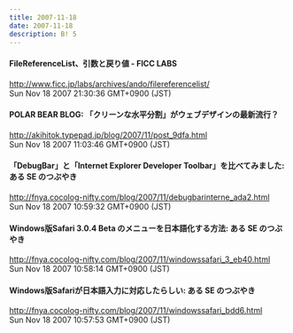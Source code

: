 ```yaml
---
title: 2007-11-18
date: 2007-11-18
description: B! 5
---
```


#### FileReferenceList、引数と戻り値 - FICC LABS
http://www.ficc.jp/labs/archives/ando/filereferencelist/<br>
Sun Nov 18 2007 21:30:36 GMT+0900 (JST)<br>


#### POLAR BEAR BLOG: 「クリーンな水平分割」がウェブデザインの最新流行？
http://akihitok.typepad.jp/blog/2007/11/post_9dfa.html<br>
Sun Nov 18 2007 11:03:46 GMT+0900 (JST)<br>


#### 「DebugBar」と「Internet Explorer Developer Toolbar」を比べてみました: ある SE のつぶやき
http://fnya.cocolog-nifty.com/blog/2007/11/debugbarinterne_ada2.html<br>
Sun Nov 18 2007 10:59:32 GMT+0900 (JST)<br>


#### Windows版Safari 3.0.4 Beta のメニューを日本語化する方法: ある SE のつぶやき
http://fnya.cocolog-nifty.com/blog/2007/11/windowssafari_3_eb40.html<br>
Sun Nov 18 2007 10:58:14 GMT+0900 (JST)<br>


#### Windows版Safariが日本語入力に対応したらしい: ある SE のつぶやき
http://fnya.cocolog-nifty.com/blog/2007/11/windowssafari_bdd6.html<br>
Sun Nov 18 2007 10:57:53 GMT+0900 (JST)<br>


